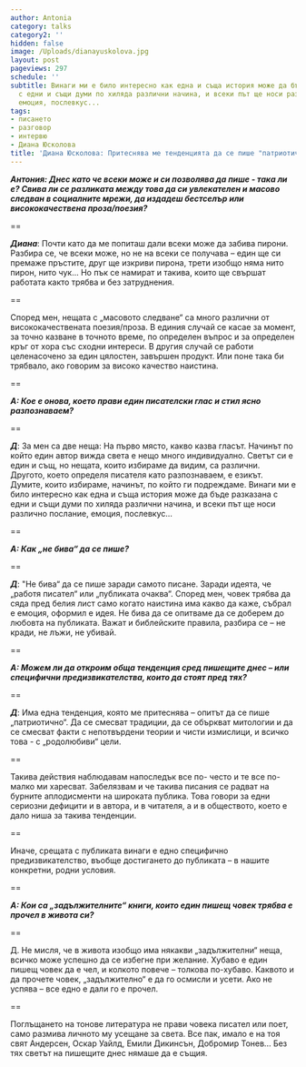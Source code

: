 ```yaml
---
author: Antonia
category: talks
category2: ''
hidden: false
image: /Uploads/dianayuskolova.jpg
layout: post
pageviews: 297
schedule: ''
subtitle: Винаги ми е било интересно как една и съща история може да бъде разказана
  с едни и същи думи по хиляда различни начина, и всеки път ще носи различно послание,
  емоция, послевкус...
tags:
- писането
- разговор
- интервю
- Диана Юсколова
title: 'Диана Юсколова: Притеснява ме тенденцията да се пише "патриотично" и "родолюбиво"'
---
```


_**Антония: Днес като че всеки може и си позволява да пише - така ли е?  Свива ли се разликата между това да си увлекателен и масово следван в социалните мрежи, да издадеш бестселър или висококачествена проза/поезия?**_

\==

_**Диана**_: Почти като да ме попиташ дали всеки може да забива пирони. Разбира се, че всеки може, но не на всеки се получава – един ще си премаже пръстите, друг ще изкриви пирона, трети изобщо няма нито пирон, нито чук... Но пък се намират и такива, които ще свършат работата както трябва и без затруднения.

\==

Според мен, нещата с „масовото следване“ са много различни от висококачествената поезия/проза. В единия случай се касае за момент, за точно казване в точното време, по определен въпрос и за определен кръг от хора със сходни интереси. В другия случай се работи целенасочено за един цялостен, завършен продукт. Или поне така би трябвало, ако говорим за високо качество наистина.

\==

_**А: Кое е онова, което прави един писателски глас и стил ясно разпознаваем?**_

\==

_**Д**_: За мен са две неща: На първо място, какво казва гласът. Начинът по който един автор вижда света е нещо много индивидуално. Светът си е един и същ, но нещата, които избираме да видим, са различни. Другото, което определя писателя като разпознаваем, е езикът. Думите, които избираме, начинът, по който ги подреждаме. Винаги ми е било интересно как една и съща история може да бъде разказана с едни и същи думи по хиляда различни начина, и всеки път ще носи различно послание, емоция, послевкус...

\==

_**А: Как „не бива“ да се пише?**_

\==

_**Д**_: "Не бива“ да се пише заради самото писане. Заради идеята, че „работя писател“ или „публиката очаква“. Според мен, човек трябва да сяда пред белия лист само когато наистина има какво да каже, събрал е емоция, оформил е идея. Не бива да се опитваме да се доберем до любовта на публиката. Важат и библейските правила, разбира се – не кради, не лъжи, не убивай.

\==

_**А: Можем ли да откроим обща тенденция сред пишещите днес – или специфични предизвикателства, които да стоят пред тях?**_

\==

_**Д**_: Има една тенденция, която ме притеснява – опитът да се пише  „патриотично“. Да се смесват традиции, да се объркват митологии и да се смесват факти с непотвърдени теории и чисти измислици, и всичко това - с „родолюбиви“ цели. 

\==

Такива действия наблюдавам напоследък все по- често и те все по-малко ми харесват. Забелязвам и че такива писания се радват на бурните аплодисменти на широката публика. Това говори за едни сериозни дефицити и в автора, и в читателя, а и в обществото, което е дало ниша за такива тенденции.

\==

Иначе, срещата с публиката винаги е едно специфично предизвикателство, въобще достигането до публиката – в нашите конкретни, родни условия.

\==

_**А: Кои са „задължителните“ книги, които един пишещ човек трябва е прочел в живота си?**_

\==

Д. Не мисля, че в живота изобщо има някакви „задължителни“ неща, всичко може успешно да се избегне при желание. Хубаво е един пишещ човек да е чел, и колкото повече – толкова по-хубаво. Каквото и да прочете човек, „задължително“ е да го осмисли и усети. Ако не успява – все едно е дали го е прочел. 

\==

Поглъщането на тонове литература не прави човека писател или поет, само размива личното му усещане за света. Все пак, имало е на тоя свят Андерсен, Оскар Уайлд, Емили Дикинсън, Добромир Тонев... Без тях светът на пишещите днес нямаше да е същия.
